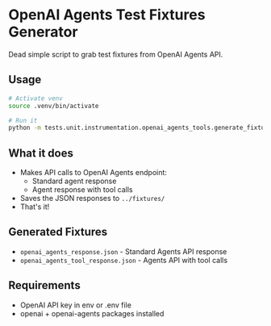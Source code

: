 # OpenAI Agents Test Fixtures Generator

Dead simple script to grab test fixtures from OpenAI Agents API.

## Usage

```bash
# Activate venv
source .venv/bin/activate

# Run it
python -m tests.unit.instrumentation.openai_agents_tools.generate_fixtures
```

## What it does

- Makes API calls to OpenAI Agents endpoint:
  - Standard agent response
  - Agent response with tool calls
- Saves the JSON responses to `../fixtures/`
- That's it!

## Generated Fixtures

- `openai_agents_response.json` - Standard Agents API response
- `openai_agents_tool_response.json` - Agents API with tool calls

## Requirements

- OpenAI API key in env or .env file
- openai + openai-agents packages installed